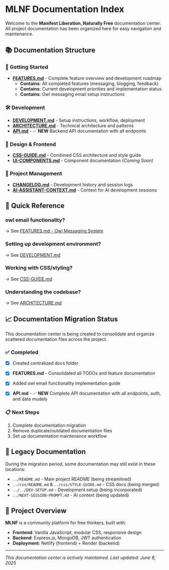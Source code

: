 # MLNF Documentation Index

Welcome to the **Manifest Liberation, Naturally Free** documentation center. All project documentation has been organized here for easy navigation and maintenance.

## 📚 Documentation Structure

### **🚀 Getting Started**
- **[FEATURES.md](./FEATURES.md)** - Complete feature overview and development roadmap
  - **Contains**: All completed features (messaging, blogging, feedback)
  - **Contains**: Current development priorities and implementation status
  - **Contains**: Owl messaging email setup instructions

### **🛠️ Development**
- **[DEVELOPMENT.md](./DEVELOPMENT.md)** - Setup instructions, workflow, deployment
- **[ARCHITECTURE.md](./ARCHITECTURE.md)** - Technical architecture and patterns
- **[API.md](./API.md)** - ✅ **NEW** Backend API documentation with all endpoints

### **🎨 Design & Frontend**
- **[CSS-GUIDE.md](./CSS-GUIDE.md)** - Combined CSS architecture and style guide
- **[UI-COMPONENTS.md](./UI-COMPONENTS.md)** - Component documentation *(Coming Soon)*

### **📝 Project Management**
- **[CHANGELOG.md](./CHANGELOG.md)** - Development history and session logs
- **[AI-ASSISTANT-CONTEXT.md](./AI-ASSISTANT-CONTEXT.md)** - Context for AI development sessions

## 🎯 Quick Reference

### **owl email functionality?**
→ See [FEATURES.md - Owl Messaging System](./FEATURES.md#-owl-messaging-system)

### **Setting up development environment?**
→ See [DEVELOPMENT.md](./DEVELOPMENT.md) 

### **Working with CSS/styling?**
→ See [CSS-GUIDE.md](./CSS-GUIDE.md) 

### **Understanding the codebase?**
→ See [ARCHITECTURE.md](./ARCHITECTURE.md) 

## 📈 Documentation Migration Status

This documentation center is being created to consolidate and organize scattered documentation files across the project.

### ✅ **Completed**
- [x] Created centralized docs folder
- [x] **FEATURES.md** - Consolidated all TODOs and feature documentation
- [x] Added owl email functionality implementation guide
- [x] **API.md** - ✅ **NEW** Complete API documentation with all endpoints, auth, and data models


### 📋 **Next Steps**
1. Complete documentation migration
3. Remove duplicate/outdated documentation files
4. Set up documentation maintenance workflow

## 🔗 Legacy Documentation

During the migration period, some documentation may still exist in these locations:
- `../README.md` - Main project README (being streamlined)
- `../css/README.md` & `../css/STYLE-GUIDE.md` - CSS docs (being merged)
- `../../DEV-SETUP.md` - Development setup (being incorporated)
- `../NEXT-SESSION-PROMPT.md` - AI context (being updated)

## 🚀 Project Overview

**MLNF** is a community platform for free thinkers, built with:
- **Frontend**: Vanilla JavaScript, modular CSS, responsive design
- **Backend**: Express.js, MongoDB, JWT authentication
- **Deployment**: Netlify (frontend) + Render (backend)

---

*This documentation center is actively maintained. Last updated: June 8, 2025* 